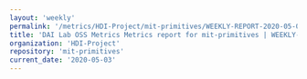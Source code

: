 ```yaml
---
layout: 'weekly'
permalink: '/metrics/HDI-Project/mit-primitives/WEEKLY-REPORT-2020-05-03'
title: 'DAI Lab OSS Metrics Metrics report for mit-primitives | WEEKLY-REPORT-2020-05-03'
organization: 'HDI-Project'
repository: 'mit-primitives'
current_date: '2020-05-03'
---
```

